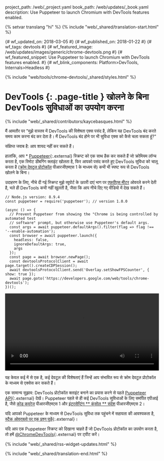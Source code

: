 project_path: /web/_project.yaml
book_path: /web/updates/_book.yaml
description: Use Puppeteer to launch Chromium with DevTools features enabled.

{% setvar translang "hi" %}
{% include "web/_shared/translation-start.html" %}

{# wf_updated_on: 2018-03-05 #}
{# wf_published_on: 2018-01-22 #}
{# wf_tags: devtools #}
{# wf_featured_image: /web/updates/images/generic/chrome-devtools.png #}
{# wf_featured_snippet: Use Puppeteer to launch Chromium with DevTools features enabled. #}
{# wf_blink_components: Platform>DevTools, Internals>Headless #}

{% include "web/tools/chrome-devtools/_shared/styles.html" %}

# DevTools {: .page-title } खोलने के बिना DevTools सुविधाओं का उपयोग करना

{% include "web/_shared/contributors/kaycebasques.html" %}

मैं आमतौर पर "मुझे वास्तव में DevTools की विशेषता एक्स पसंद है, लेकिन यह DevTools बंद करते समय काम करना बंद कर देता है। मैं DevTools बंद होने पर भी सुविधा एक्स को कैसे चला सकता हूं?"

संक्षिप्त जवाब है: आप शायद नहीं कर सकते हैं।

हालांकि, आप * [Puppeteer][puppeteer]{:.external} स्क्रिप्ट को एक साथ हैक कर सकते हैं जो क्रोमियम लॉन्च करता है, एक रिमोट डीबगिंग क्लाइंट खोलता है, फिर आपको पसंद करते हुए DevTools सुविधा को चालू करता है ([क्रोम देवटूल प्रोटोकॉल][CDP] पीआरजीएमएस 1 के माध्यम से) कभी भी स्पष्ट रूप से DevTools खोलने के बिना।

[puppeteer]: https://github.com/GoogleChrome/puppeteer
[CDP]: https://chromedevtools.github.io/devtools-protocol/

उदाहरण के लिए, नीचे दी गई स्क्रिप्ट मुझे व्यूपोर्ट के ऊपरी दाएं भाग पर [एफपीएस मीटर][FPS] ओवरले करने देती है, भले ही DevTools कभी नहीं खुलती है, जैसा कि आप नीचे दिए गए वीडियो में देख सकते हैं।

[FPS]: /web/tools/chrome-devtools/evaluate-performance/reference#fps-meter

    // Node.js version: 8.9.4
    const puppeteer = require('puppeteer'); // version 1.0.0

    (async () => {
      // Prevent Puppeteer from showing the "Chrome is being controlled by automated test
      // software" prompt, but otherwise use Puppeteer's default args.
      const args = await puppeteer.defaultArgs().filter(flag => flag !== '--enable-automation');
      const browser = await puppeteer.launch({
        headless: false,
        ignoreDefaultArgs: true,
        args
      });
      const page = await browser.newPage();
      const devtoolsProtocolClient = await page.target().createCDPSession();
      await devtoolsProtocolClient.send('Overlay.setShowFPSCounter', { show: true });
      await page.goto('https://developers.google.com/web/tools/chrome-devtools');
    })();

<style>  video { width: 100%; } </style>

<video controls>  <source src="https://storage.googleapis.com/webfundamentals-assets/updates/2018/01/devtools.mp4"> </video>

यह केवल कई में से एक है, कई देवटूल की विशेषताएं हैं जिन्हें आप संभावित रूप से क्रोम देवटूल प्रोटोकॉल के माध्यम से एक्सेस कर सकते हैं।

एक सामान्य सुझाव: DevTools प्रोटोकॉल क्लाइंट बनाने का प्रयास करने से पहले [Puppeteer API][API]{:.external} देखें। Puppeteer पहले से ही कई DevTools सुविधाओं के लिए समर्पित एपीआई है, जैसे [कोड कवरेज][coverage] पीआरजीएमएस 1 और [इंटरसेप्टिंग ** कंसोल ** संदेश][console] पीआरजीएमएस 2।

[API]: https://github.com/GoogleChrome/puppeteer/blob/master/docs/api.md
[coverage]: https://github.com/GoogleChrome/puppeteer/blob/master/docs/api.md#class-coverage
[console]: https://github.com/GoogleChrome/puppeteer/blob/master/docs/api.md#event-console

यदि आपको Puppeteer के माध्यम से DevTools सुविधा तक पहुंचने में सहायता की आवश्यकता है, [स्टैक ओवरफ़्लो पर एक प्रश्न पूछें][SO]{:.external}।

यदि आप एक Puppeteer स्क्रिप्ट को दिखाना चाहते हैं जो DevTools प्रोटोकॉल का उपयोग करता है, तो हमें [@ChromeDevTools][twitter]{:.external} पर ट्वीट करें।

[SO]: https://stackoverflow.com/questions/ask?tags=google-chrome-devtools,puppeteer
[twitter]: https://twitter.com/chromedevtools

{% include "web/_shared/rss-widget-updates.html" %}

{% include "web/_shared/translation-end.html" %}